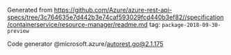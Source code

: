 Generated from https://github.com/Azure/azure-rest-api-specs/tree/3c764635e7d442b3e74caf593029fcd440b3ef82//specification/containerservice/resource-manager/readme.md tag: `package-2018-09-30-preview`

Code generator @microsoft.azure/autorest.go@2.1.175


